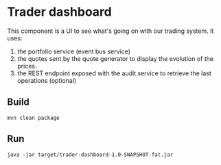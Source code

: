 # Trader dashboard

This component is a UI to see what's going on with our trading system. It uses:

1. the portfolio service (event bus service)
2. the quotes sent by the quote generator to display the evolution of the prices.
3. the REST endpoint exposed with the audit service to retrieve the last operations (optional)


## Build

```
mvn clean package
```

## Run

```
java -jar target/trader-dashboard-1.0-SNAPSHOT-fat.jar
```
